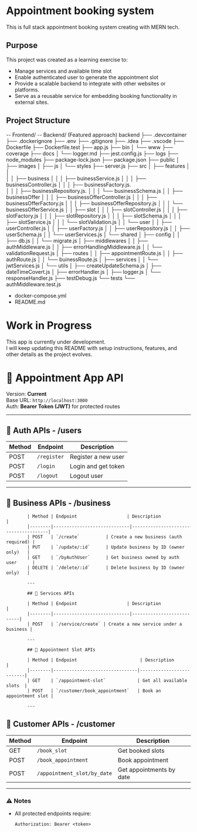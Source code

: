 # Appointment booking system
This is full stack appointment booking system creating with MERN tech.


## Purpose
This project was created as a learning exercise to:
- Manage services and available time slot
- Enable authenticated user to generate the appointment slot
- Provide a scalable backend to integrate with other websites or platforms.
- Serve as a reusable service for embedding booking functionality in external sites.


## Project Structure
-- Frontend/
-- Backend/ (Featured approach)
backend
├── .devcontainer
├── .dockerignore
├── .env
├── .gitignore
├── .idea
├── .vscode
├── Dockerfile
├── Dockerfile.test
├── app.js
├── bin
│   └── www
├── coverage
├── docs
│   └── logger.md
├── jest.config.js
├── logs
├── node_modules
├── package-lock.json
├── package.json
├── public
│   ├── images
│   ├── js
│   └── styles
├── server.js
├── src
│   ├── features
│   │   
│   │   ├── business
│   │   │   ├── buinessService.js
│   │   │   ├── businessController.js
│   │   │   ├── businessFactory.js.  
│   │   │   ├── businessRepository.js. 
│   │   │   └── businessSchema.js
│   │   ├── businessOffer
│   │   │   ├── businessOfferController.js
│   │   │   ├── businessOfferFactory.js
│   │   │   ├── businessOfferRepository.js
│   │   │   └── businessOfferService.js
│   │   ├── slot
│   │   │   ├── slotController.js
│   │   │   ├── slotFactory.js
│   │   │   ├── slotRepository.js
│   │   │   ├── slotSchema.js
│   │   │   ├── slotService.js
│   │   │   └── slotValidation.js
│   │   └── user
│   │       ├── userController.js
│   │       ├── userFactory.js
│   │       ├── userRepository.js
│   │       ├── userSchema.js
│   │       └── userServices.js
│   └── shared
│       ├── config
│       │   ├── db.js
│       │   └── migrate.js
│       ├── middlewares
│       │   ├── authMiddleware.js
│       │   ├── errorHandlingMiddleware.js
│       │   └── validationRequest.js
│       ├── routes
│       │   ├── appointmentRoute.js
│       │   ├── authRoute.js
│       │   └── buinessRoute.js
│       ├── services
│       │   └── jwtServices.js
│       └── utils
│           ├── createUpdateSchema.js
│           ├── dateTimeCovert.js
│           ├── errorHandler.js
│           ├── logger.js
│           └── responseHandler.js
├── testDebug.js
└── tests
    └── authMiddleware.test.js
- docker-compose.yml
- README.md


# Work in Progress
This app is currently under development.  
I will keep updating this README with setup instructions, features, and other details as the project evolves.


# 📌 Appointment App API

Version: **Current**  
Base URL: `http://localhost:3000`  
Auth: **Bearer Token (JWT)** for protected routes  

---

## 🔑 Auth APIs - /users

| Method | Endpoint          | Description         |
|--------|-------------------|---------------------|
| POST   | `/register` | Register a new user |
| POST   | `/login`    | Login and get token |
| POST   | `/logout`   | Logout user         |

---

## 🏢 Business APIs - /business

            | Method | Endpoint                   | Description                          |
            |--------|-----------------------------|--------------------------------------|
            | POST   | `/create`          | Create a new business (auth required) |
            | PUT    | `/update/:id`      | Update business by ID (owner only)   |
            | GET    | `/byAuthUser`      | Get business owned by auth user      |
            | DELETE | `/delete/:id`      | Delete business by ID (owner only)   |

            ---

            ## 💇 Services APIs

            | Method | Endpoint                   | Description               |
            |--------|-----------------------------|---------------------------|
            | POST   | `/service/create` | Create a new service under a business |

            ---

            ## 📅 Appointment Slot APIs

            | Method | Endpoint                        | Description              |
            |--------|--------------------------------|--------------------------|
            | GET    | `/appointment-slot`            | Get all available slots  |
            | POST   | `/customer/book_appointment`   | Book an appointment slot |

            ---

## 👤 Customer APIs - /customer

| Method | Endpoint                | Description         |
|--------|--------------------------|---------------------|
| GET    | `/book_slot`   | Get booked slots    |
| POST   | `/book_appointment` | Book appointment |
| POST   | `/appointment_slot/by_date` | Get appointments by date 
---

### ⚠️ Notes
- All protected endpoints require:  
  ```http
  Authorization: Bearer <token>
  